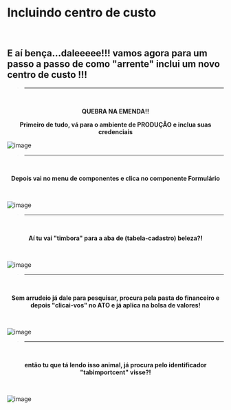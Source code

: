 # Incluindo centro de custo

<br>

## E aí bença...daleeeee!!! vamos agora para um passo a passo de como "arrente" inclui um novo centro de custo !!!   

> ---------------------------------------------------
<br>

<p align = "center">
    <strong> QUEBRA NA EMENDA!! </strong> 
</p>

<p align = "center">
    <strong> Primeiro de tudo, vá para o ambiente de PRODUÇÃO e inclua suas credenciais </strong> 
</p>

![image](https://user-images.githubusercontent.com/95197081/176182768-9c07e26f-13a4-43ac-87f7-473b876d3882.png)

> ---------------------------------------------------
<br>

<p align = "center">
    <strong> Depois vai no menu de componentes e clica no componente Formulário </strong> 
</p>

<br>

![image](https://user-images.githubusercontent.com/95197081/176188763-bc790f32-a7ff-4dd4-b163-677f2c091500.png)

> ---------------------------------------------------
<br>

<p align = "center">
    <strong> Aí tu vai "timbora" para a aba de (tabela-cadastro) beleza?! </strong> 
</p>

<br>

![image](https://user-images.githubusercontent.com/95197081/176191587-dd7d4fc0-2ab1-4b0f-b1be-065b7d30396b.png)

> ---------------------------------------------------
<br>

<p align = "center">
    <strong> Sem arrudeio já dale para pesquisar, procura pela pasta do financeiro e depois "clicai-vos" no ATO e já aplica na bolsa de valores! </strong> 
</p>

<br>

![image](https://user-images.githubusercontent.com/95197081/176195598-233bf84f-ade9-4a9a-b547-fbc823484bba.png)

> ---------------------------------------------------
<br>

<p align = "center">
    <strong> então tu que tá lendo isso animal, já procura pelo identificador "tabimportcent" visse?! </strong> 
</p>

<br>

![image](https://user-images.githubusercontent.com/95197081/176196698-60d77392-3a4e-4fcc-81c8-5f8d37a40c83.png)




